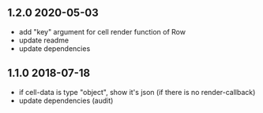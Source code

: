 ## 1.2.0 2020-05-03
* add "key" argument for cell render function of Row
* update readme
* update dependencies

## 1.1.0 2018-07-18
* if cell-data is type "object", show it's json (if there is no render-callback)
* update dependencies (audit)
